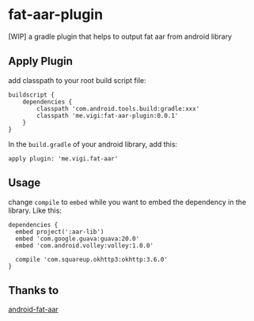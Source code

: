 # fat-aar-plugin
[WIP] a gradle plugin that helps to output fat aar from android library

## Apply Plugin

add classpath to your root build script file:

    buildscript {
        dependencies {
            classpath 'com.android.tools.build:gradle:xxx'
            classpath 'me.vigi:fat-aar-plugin:0.0.1'
        }
    }

In the `build.gradle` of your android library, add this:

    apply plugin: 'me.vigi.fat-aar'

## Usage

change `compile` to `embed` while you want to embed the dependency in the library. Like this:

    dependencies {
      embed project(':aar-lib')
      embed 'com.google.guava:guava:20.0'
      embed 'com.android.volley:volley:1.0.0'
      
      compile 'com.squareup.okhttp3:okhttp:3.6.0'
    }

## Thanks to

[android-fat-aar](https://github.com/adwiv/android-fat-aar)
